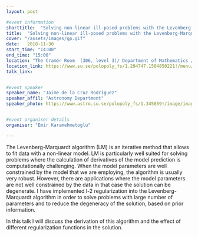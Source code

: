 ```yaml
---
layout: post

#event information
shorttitle:  "Solving non-linear ill-posed problems with the Levenberg-Marquardt algorithm."
title:  "Solving non-linear ill-posed problems with the Levenberg-Marquardt algorithm."
cover: "/assets/images/gp.gif"
date:   2018-11-30
start_time: "14:00"
end_time: "15:00"
location: "The Cramér Room  (306, level 3)/ Department of Mathematics / Stockholm University / Kräftriket, house no. 6 (easier from 6B)"
location_link: https://www.su.se/polopoly_fs/1.294747.1504850221!/menu/standard/file/SU%20kartor%20Original%20Kräftriket%2020170817.pdf
talk_link: 


#event speaker
speaker_name: "Jaime de la Cruz Rodriguez"
speaker_affil: "Astronomy Department"
speaker_photo: https://www.astro.su.se/polopoly_fs/1.345859!/image/image.jpg_gen/derivatives/article_505/image.jpg 


#event organiser details
organiser: "Emir Karamehmetoglu"

---
```

The Levenberg-Marquardt algorithm (LM) is an iterative method that allows to fit data with a non-linear model.
LM is particularly well suited for solving  problems where the calculation of derivatives of the model prediction is computationally challenging.
When the model parameters are well constrained by the model that we are employing, the algorithm is usually very robust. 
However, there are applications where the model parameters are not well constrained by the data in that case the solution can be degenerate.
I have implemented l-2 regularization into the Levenberg-Marquardt algorithm in order to solve problems with large number of parameters and to reduce the degeneracy of the solution, based on prior information.

In this talk I will discuss the derivation of this algorithm and the effect of different regularization functions in the solution.
